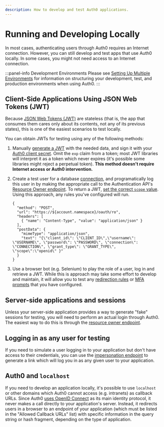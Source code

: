 ```yaml
---
description: How to develop and test Auth0 applications.
---
```


# Running and Developing Locally

 In most cases, authenticating users through Auth0 requires an Internet connection. However, you can still develop and test apps that use Auth0 locally. In some cases, you might not need access to an Internet connection.

:::panel-info Development Environments
Please see [Setting Up Multiple Environments](/dev-lifecycle/setting-up-env) for information on structuring your development, test, and production environments when using Auth0.
:::

## Client-Side Applications Using JSON Web Tokens (JWT)

Because [JSON Web Tokens (JWT)](/jwt) are stateless (that is, the app that consumes them cares only about its contents, not any of its previous states), this is one of the easiest scenarios to test locally.

You can obtain JWTs for testing using any of the following methods:

1. Manually [generate a JWT](https://jwt.io#libraries-io) with the needed data, and sign it with your [Auth0 client secret](${manage_url}/#/clients/${account.clientId}/settings). Omit the `exp` claim from a token; most JWT libraries will interpret it as a token which never expires (it's possible some libraries might reject a perpetual token). **This method doesn't require Internet access or Auth0 intervention.**

2. Create a test user for a database [connection](/identityproviders), and programatically log this user in by making the appropriate call to the Authentication API's [Resource Owner endpoint](/api/authentication/reference#resource-owner). To return a JWT, [set the correct `scope` value](/scopes). Using this approach, any rules you've configured will run.

    ```har
    {
      "method": "POST",
      "url": "https://${account.namespace}/oauth/ro",
      "headers": [
        { "name": "Content-Type", "value": "application/json" }
      ],
      "postData": {
        "mimeType": "application/json",
        "text": "{\"client_id\": \"CLIENT_ID\",\"username\": \"USERNAME\", \"password\": \"PASSWORD\", \"connection\": \"CONNECTION\", \"grant_type\": \"GRANT_TYPE\", \"scope\":\"openid\" }"
      }
    }
    ```

3. Use a browser bot (e.g. Selenium) to play the role of a user, log in and retrieve a JWT. While this is approach may take some effort to develop and maintain, it will allow you to test any [redirection rules](/rules/redirect) or [MFA prompts](/multifactor-authentication) that you have configured.

## Server-side applications and sessions

Unless your server-side application provides a way to generate "fake" sessions for testing, you will need to perform an actual login through Auth0.
The easiest way to do this is through the [resource owner endpoint](/api/authentication/reference#resource-owner).

## Logging in as any user for testing

If you need to simulate a user logging in to your application but don't have access to their credentials, you can use the [impersonation endpoint](/api/authentication/reference#impersonation) to generate a link which will log you in as any given user to your application.

## Auth0 and `localhost`

If you need to develop an application locally, it's possible to use `localhost` or other domains which Auth0 cannot access (e.g. intranets) as callback URLs.
Since Auth0 [uses OpenID Connect](/protocols) as its main identity protocol, it never makes a call directly to your application's server.
Instead, it redirects users in a browser to an endpoint of your application (which must be listed in the "Allowed Callback URLs" list) with specific information in the query string or hash fragment, depending on the type of application.
